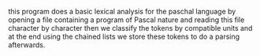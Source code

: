 this program does a basic lexical analysis for the paschal language by opening a file containing a program of Pascal nature and reading this file character by character
then we classify the tokens by compatible units and at the end using the chained lists we store these tokens to do a parsing afterwards.

